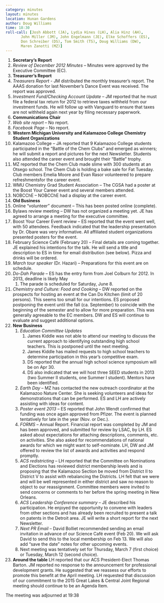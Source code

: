 ```yaml
---
category: minutes
layout: minutes
location: Hunan Gardens
author: Doug Williams
time: 18:30
roll-call: [Josh Abbott (JA), Lydia Hines (LH), Alia Hinz (AH),
	   John Miller (JM), John Engelmann (JE), Elke Schoffers (ES),
	   Don Schreiber (DS), Tom Smith (TS), Doug Williams (DW),
	   Maren Zanotti (MZ)]
---
```


1. **Secretary’s Report**
  1. *Review of December 2012 Minutes* – Minutes were approved by the Executive Committee (EC). 
2. **Treasurer’s Report**
  1. *Treasurers Report* - JM distributed the monthly treasurer’s report. The AAAS donation for last 
November’s Dance Event was received. The report was approved.
  2. *Investment Fund/Checking Account Update* – JM reported that he must file a federal tax return 
for 2012 to retrieve taxes withheld from our investment funds. He will follow up with Vanguard to 
ensure that taxes are not withheld again next year by filing necessary paperwork.
3. **Communications Chair**
  1. *Web site report* – No report.
  2. *Facebook Page* – No report.
4. **Western Michigan University and Kalamazoo College Chemistry Student Organizations**
  1. Kalamazoo College – JA reported that 9 Kalamazoo College students participated in the “Battle 
of the Chem Clubs” and emerged as winners; he will submit a report and pictures for the next 
Newsletter. Students also attended the career event and brought their “Battle” trophy.
  2. MZ reported that the Chem Club made slime with 300 students at an Otsego school. The Chem 
Club is holding a bake sale for Fat Tuesday. Club members Emelia Moore and Evan Rasor 
volunteered to prepare refreshmentsfor the career event.
  3. WMU Chemistry Grad Student Association – The CGSA had a poster at the Boost Your Career 
event and several members attended.
  4. NOBCChE – NOBCChE had a display at the career event.
5. **Old Business**
  1. Online “volunteer” document – This has been posted online (complete).
  2. Bylaws review meeting – DW has not organized a meeting yet. JE has agreed to arrange a meeting 
for the executive committee.
  3. Boost Your Career Event review – ES reported that the event went well, with 50 attendees. 
Feedback indicated that the leadership presentation by Dr. Obare was very informative. All 
affiliated student organizations presented posters for the event.
  4. February Science Café (February 20) – Final details are coming together. JE explained his 
intentions for the talk. He will send a title and description to ES in time for email distribution (see 
below). Pizza and drinks will be ordered.
  5. *March tour speaker* (Dr. Hazari) – Preparations for this event are on schedule.
  6. *Do-Dah Parade* – ES has the entry form from Joel Colburn for 2012. In 2013, deadline is likely May
     1. The parade is scheduled for Saturday, June 8.
  7. *Chemistry and Culture: Food and Cooking* – DW reported on the prospects for hosting an event at 
the Can Do Kitchen (limit of 20 persons). This seems too small for our intentions. ES proposed 
postponing the event until the fall (ca. September) to coincide with the beginning of the semester and 
to allow for more preparation. This was generally agreeable to the EC members. DW and ES will 
continue to evaluate and suggest additional options.
6. **New Business**
   1. *Education Committee Updates*
      1. James Kiddle was not able to attend our meeting to discuss the
current approach to identifying outstanding high school teachers. This
is postponed until the next meeting.
      2. James Kiddle has mailed requests to high school teachers to determine participation in this year’s
competitive exam.
      3. DS reported that the annual high school science symposium will be on Apr 30. 
      4. DS also indicated that we will host three SEED students in 2013 (two Summer II students, one 
Summer I student). Mentors have been identified.
   2. *Earth Day* – MZ has contacted the new outreach coordinator at the Kalamazoo Nature Center. She is 
seeking volunteers and ideas for demonstrations that can be performed. ES and LH are actively 
assisting with ideas for content.
   3. *Poster event 2013* – ES reported that John Wendt confirmed that funding was once again approved
from Pfizer. The event is planned tentatively for late in the year (Nov. or Dec.).
   4. *FORMS* – Annual Report. Financial report was completed by JM and has been approved, and 
submitted for review by LSAC, by LH. ES asked about expectations for attaching descriptions, 
comments, etc. on activities. She also asked for recommendations of national awards for which we 
might want to self-nominate. LH, DW and JM offered to review the list of awards and activities and 
respond promptly.
   5. *ACS redistricting* – LH reported that the Committee on Nominations and Elections has reviewed 
district membership levels and is proposing that the Kalamazoo Section be moved from District II to 
District V to assist with rebalancing the Districts. LH felt that we were and will be well represented 
in either district and saw no reason to object to our reassignment. Committee members were invited 
to send concerns or comments to her before the spring meeting in New Orleans.
   6. *ACS Leadership Conference summary* – JE described his participation. He enjoyed the opportunity 
to convene with leaders from other sections and has already been recruited to present a talk on 
patents in the Detroit area. JE will write a short report for the next Newsletter.
   7. *Next PR Email* – David Bolliet recommended sending an email invitation in advance of our Science 
Café event (Feb 20). We will ask David to send this to the local membership on Feb 13. We will 
also add “save the date” notes for other upcoming events.
   8. Next meeting was tentatively set for Thursday, March 7 (first choice) or Tuesday, March 12 (second 
choice).
8. **Around the table**
LH reported that our ACS President-Elect Thomas Barton.
JM reported no response to the announcement for professional development grants. He suggested that 
we reassess our efforts to promote this benefit at the April meeting.
LH requested that discussion of our commitment to the 2015 Great Lakes & Central Joint Regional 
meeting should continue to be an Agenda Item.

The meeting was adjourned at 19:38
